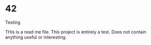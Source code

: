# 42
Testing

THis is a read me file. This project is entirely a test. Does not contain anything useful or interesting.
